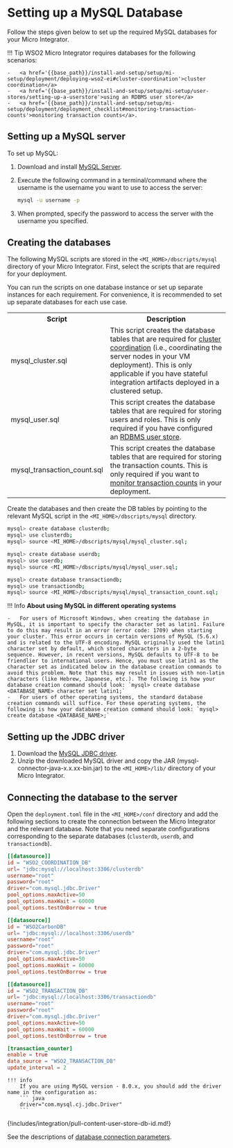 # Setting up a MySQL Database

Follow the steps given below to set up the required MySQL databases for your Micro Integrator.

!!! Tip
	WSO2 Micro Integrator requires databases for the following scenarios: 

	-	<a href='{{base_path}}/install-and-setup/setup/mi-setup/deployment/deploying-wso2-ei#cluster-coordination'>cluster coordination</a>
    -	<a href='{{base_path}}/install-and-setup/setup/mi-setup/user-stores/setting-up-a-userstore'>using an RDBMS user store</a>
    -	<a href='{{base_path}}/install-and-setup/setup/mi-setup/deployment/deployment_checklist#monitoring-transaction-counts'>monitoring transaction counts</a>.

## Setting up a MySQL server

To set up MySQL:

1. Download and install [MySQL Server](http://dev.mysql.com/downloads/).
2. Execute the following command in a terminal/command where the username is the username you want to use to access the server:

	 ```bash
	 mysql -u username -p
	 ```

3. When prompted, specify the password to access the server with the username you specified.

## Creating the databases

The following MySQL scripts are stored in the `<MI_HOME>/dbscripts/mysql` directory of your Micro Integrator. First, select the scripts that are required for your deployment.

You can run the scripts on one database instance or set up separate instances for each requirement. For convenience, it is recommended to set up separate databases for each use case.

<table>
	<tr>
		<th>Script</th>
		<th>Description</th>
	</tr>
	<tr>
		<td>mysql_cluster.sql</td>
		<td>This script creates the database tables that are required for <a href='{{base_path}}/install-and-setup/setup/mi-setup/deployment/deploying-wso2-ei/#cluster-coordination'>cluster coordination</a> (i.e., coordinating the server nodes in your VM deployment). This is only applicable if you have stateful integration artifacts deployed in a clustered setup.
		</td>
	</tr>
	<tr>
		<td>mysql_user.sql</td>
		<td>This script creates the database tables that are required for storing users and roles. This is only required if you have configured an <a href='{{base_path}}/install-and-setup/setup/mi-setup/user-stores/setting-up-a-userstore'>RDBMS user store</a>.</td>
	</tr>
	<tr>
		<td>mysql_transaction_count.sql</td>
		<td>This script creates the database tables that are required for storing the transaction counts. This is only required if you want to <a href='{{base_path}}/install-and-setup/setup/deployment-best-practices/monitoring-transaction-counts/'>monitor transaction counts</a> in your deployment.</td>
	</tr>
</table>

Create the databases and then create the DB tables by pointing to the relevant MySQL script in the `<MI_HOME>/dbscripts/mysql` directory.

```bash tab='Cluster Coordination DB'
mysql> create database clusterdb;
mysql> use clusterdb;
mysql> source <MI_HOME>/dbscripts/mysql/mysql_cluster.sql;
```

```bash tab='User Store DB'
mysql> create database userdb;
mysql> use userdb;
mysql> source <MI_HOME>/dbscripts/mysql/mysql_user.sql;
```

```bash tab='Transaction Counter DB'
mysql> create database transactiondb;
mysql> use transactiondb;
mysql> source <MI_HOME>/dbscripts/mysql/mysql_transaction_count.sql;
```

!!! Info
	**About using MySQL in different operating systems**

	-	For users of Microsoft Windows, when creating the database in MySQL, it is important to specify the character set as latin1. Failure to do this may result in an error (error code: 1709) when starting your cluster. This error occurs in certain versions of MySQL (5.6.x) and is related to the UTF-8 encoding. MySQL originally used the latin1 character set by default, which stored characters in a 2-byte sequence. However, in recent versions, MySQL defaults to UTF-8 to be friendlier to international users. Hence, you must use latin1 as the character set as indicated below in the database creation commands to avoid this problem. Note that this may result in issues with non-latin characters (like Hebrew, Japanese, etc.). The following is how your database creation command should look: `mysql> create database <DATABASE_NAME> character set latin1;`
	-	For users of other operating systems, the standard database creation commands will suffice. For these operating systems, the following is how your database creation command should look: `mysql> create database <DATABASE_NAME>;`

## Setting up the JDBC driver

1. Download the [MySQL JDBC driver](http://dev.mysql.com/downloads/connector/j/).
2. Unzip the downloaded MySQL driver and copy the JAR (mysql-connector-java-x.x.xx-bin.jar) to the `<MI_HOME>/lib/` directory of your Micro Integrator.

## Connecting the database to the server

Open the `deployment.toml` file in the `<MI_HOME>/conf` directory and add the following sections to create the connection between the Micro Integrator and the relevant database. Note that you need separate configurations corresponding to the separate databases (`clusterdb`, `userdb`, and `transactiondb`).

```toml tab='Cluster Coordination Connection'
[[datasource]]
id = "WSO2_COORDINATION_DB"
url= "jdbc:mysql://localhost:3306/clusterdb"
username="root"
password="root"
driver="com.mysql.jdbc.Driver"
pool_options.maxActive=50
pool_options.maxWait = 60000
pool_options.testOnBorrow = true
```

```toml tab='User Store DB Connection'
[[datasource]]
id = "WSO2CarbonDB"
url= "jdbc:mysql://localhost:3306/userdb"
username="root"
password="root"
driver="com.mysql.jdbc.Driver"
pool_options.maxActive=50
pool_options.maxWait = 60000
pool_options.testOnBorrow = true
```

```toml tab='Transaction Counter DB Connection'
[[datasource]]
id = "WSO2_TRANSACTION_DB"
url= "jdbc:mysql://localhost:3306/transactiondb"
username="root"
password="root"
driver="com.mysql.jdbc.Driver"
pool_options.maxActive=50
pool_options.maxWait = 60000
pool_options.testOnBorrow = true

[transaction_counter]
enable = true
data_source = "WSO2_TRANSACTION_DB"
update_interval = 2
```

    !!! info
        If you are using MySQL version - 8.0.x, you should add the driver name in the configuration as:
        ``` java
        driver="com.mysql.cj.jdbc.Driver"
        ```

{!includes/integration/pull-content-user-store-db-id.md!}

See the descriptions of [database connection parameters]({{base_path}}/reference/config-catalog-mi/#database-connection).
